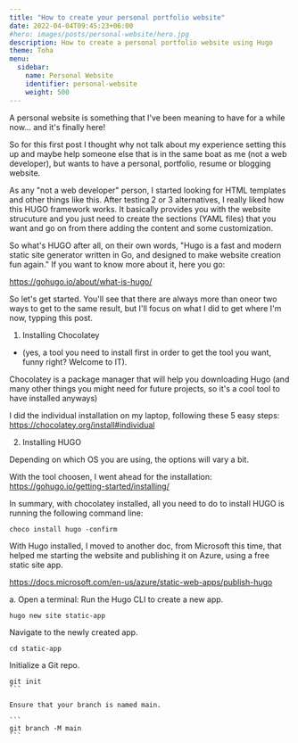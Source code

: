 ```yaml
---
title: "How to create your personal portfolio website"
date: 2022-04-04T09:45:23+06:00
#hero: images/posts/personal-website/hero.jpg
description: How to create a personal portfolio website using Hugo
theme: Toha
menu:
  sidebar:
    name: Personal Website 
    identifier: personal-website
    weight: 500
---
```


A personal website is something that I've been meaning to have for a while now... and it's finally here! 

So for this first post I thought why not talk about my experience setting this up and maybe help someone else that is in the same boat as me (not a web developer), but wants to have a personal, portfolio, resume or blogging website.

As any "not a web developer" person, I started looking for HTML templates and other things like this. After testing 2 or 3 alternatives, I really liked how this HUGO framework works. It basically provides you with the website strucuture and you just need to create the sections (YAML files) that you want and go on from there adding the content and some customization.

So what's HUGO after all, on their own words, "Hugo is a fast and modern static site generator written in Go, and designed to make website creation fun again." If you want to know more about it, here you go:

https://gohugo.io/about/what-is-hugo/

So let's get started. You'll see that there are always more than oneor two ways to get to the same result, but I'll focus on what I did to get where I'm now, typping this post.

1. Installing Chocolatey 
  * (yes, a tool you need to install first in order to get the tool you want, funny right? Welcome to IT).

Chocolatey is a package manager that will help you downloading Hugo (and many other things you might need for future projects, so it's a cool tool to have installed anyways) 

I did the individual installation on my laptop, following these 5 easy steps:
https://chocolatey.org/install#individual


2. Installing HUGO

Depending on which OS you are using, the options will vary a bit.

With the tool choosen, I went ahead for the installation:
  https://gohugo.io/getting-started/installing/

In summary, with chocolatey installed, all you need to do to install HUGO is running the following command line:
```
choco install hugo -confirm
```

With Hugo installed, I moved to another doc, from Microsoft this time, that helped me starting the website and publishing it on Azure, using a free static site app.

https://docs.microsoft.com/en-us/azure/static-web-apps/publish-hugo

a. Open a terminal:
Run the Hugo CLI to create a new app.
```
hugo new site static-app
````

Navigate to the newly created app.

```
cd static-app
```

Initialize a Git repo.

````
git init
```

Ensure that your branch is named main.

```
git branch -M main
```
